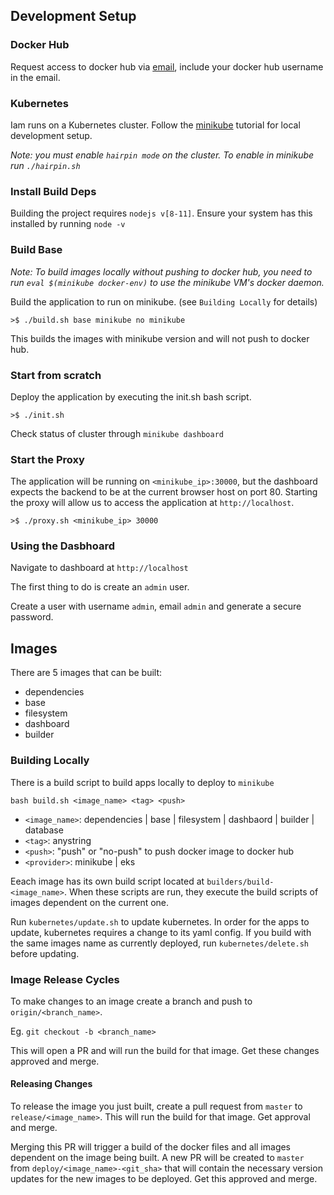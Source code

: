 ## Development Setup
### Docker Hub
Request access to docker hub via [email](mailto:icanplayguitar@gmail.com?Subject=IAM%20Docker%20Access&Body=Docker%20pull%20request), include your docker hub username in the email.

### Kubernetes
Iam runs on a Kubernetes cluster. Follow the [minikube](https://kubernetes.io/docs/tutorials/hello-minikube/) tutorial for local development setup.

*Note: you must enable `hairpin mode` on the cluster. To enable in minikube run `./hairpin.sh`*

### Install Build Deps
Building the project requires `nodejs v[8-11]`. Ensure your system has this installed by running `node -v`

### Build Base

*Note: To build images locally without pushing to docker hub, you need to run `eval $(minikube docker-env)` to use the minikube VM's docker daemon.*

Build the application to run on minikube. (see `Building Locally` for details)

`>$ ./build.sh base minikube no minikube`

This builds the images with minikube version and will not push to docker hub.

### Start from scratch
Deploy the application by executing the init.sh bash script.

`>$ ./init.sh`

Check status of cluster through `minikube dashboard`

### Start the Proxy
The application will be running on `<minikube_ip>:30000`, but the dashboard expects the backend to be at the current browser host on port 80. 
Starting the proxy will allow us to access the application at `http://localhost`.

`>$ ./proxy.sh <minikube_ip> 30000`

### Using the Dasbhoard
Navigate to dashboard at `http://localhost`

The first thing to do is create an `admin` user.

Create a user with username `admin`, email `admin` and generate a secure password.

## Images
There are 5 images that can be built:
- dependencies
- base
- filesystem
- dashboard
- builder

### Building Locally
There is a build script to build apps locally to deploy to `minikube`

`bash build.sh <image_name> <tag> <push>`
- `<image_name>`: dependencies | base | filesystem | dashbaord | builder | database
- `<tag>`: anystring
- `<push>`: "push" or "no-push" to push docker image to docker hub
- `<provider>`: minikube | eks

Eeach image has its own build script located at `builders/build-<image_name>`. When these scripts are run, they execute the build scripts of images dependent on the current one. 

Run `kubernetes/update.sh` to update kubernetes. In order for the apps to update, kubernetes requires a change to its yaml config. If you build with the same images name as currently deployed, run `kubernetes/delete.sh` before updating.

### Image Release Cycles
To make changes to an image create a branch and push to `origin/<branch_name>`.

Eg. `git checkout -b <branch_name>`

This will open a PR and will run the build for that image. Get these changes approved and merge.

#### Releasing Changes
To release the image you just built, create a pull request from `master` to `release/<image_name>`. This will run the build for that image. Get approval and merge.

Merging this PR will trigger a build of the docker files and all images dependent on the image being built. A new PR will be created to `master` from `deploy/<image_name>-<git_sha>` that will contain the necessary version updates for the new images to be deployed. Get this approved and merge.
